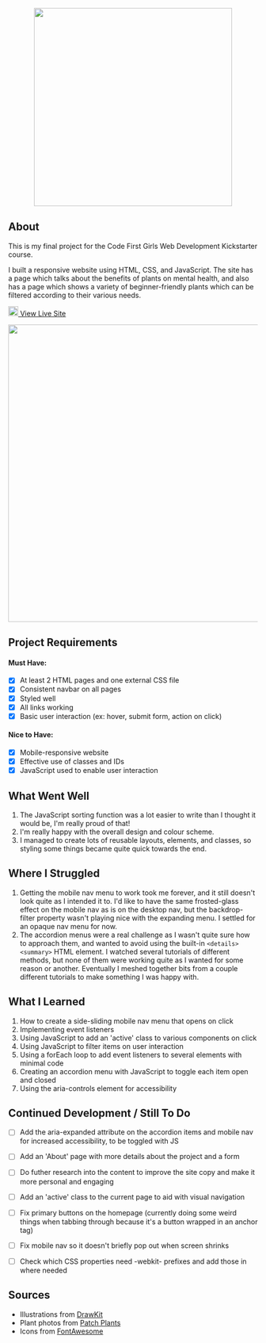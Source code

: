 <p align="center"> <img src="https://user-images.githubusercontent.com/104512014/182873126-7dd146c4-9134-439a-9af6-b057e8139831.png" width="400px"/> </p>

## About
This is my final project for the Code First Girls Web Development Kickstarter course.

I built a responsive website using HTML, CSS, and JavaScript. The site has a page which talks about the benefits of plants on mental health, and also has a page which shows a variety of beginner-friendly plants which can be filtered according to their various needs. 

<img src="https://github.com/FortAwesome/Font-Awesome/blob/6.x/svgs/solid/arrow-up-right-from-square.svg" width="20" height="20">[ View Live Site](https://emmaclarem.github.io/ok-bloomer/)

<img width=600 src=https://user-images.githubusercontent.com/104512014/184227877-83ca251b-c939-430a-8268-163e1399673d.png>




## Project Requirements 
#### Must Have:
- [x] At least 2 HTML pages and one external CSS file
- [x] Consistent navbar on all pages 
- [x] Styled well
- [x] All links working
- [x] Basic user interaction (ex: hover, submit form, action on click)
#### Nice to Have:
- [x] Mobile-responsive website
- [x] Effective use of classes and IDs
- [x] JavaScript used to enable user interaction

## What Went Well
1. The JavaScript sorting function was a lot easier to write than I thought it would be, I'm really proud of that!
2. I'm really happy with the overall design and colour scheme.
3. I managed to create lots of reusable layouts, elements, and classes, so styling some things became quite quick towards the end.

## Where I Struggled
1. Getting the mobile nav menu to work took me forever, and it still doesn't look quite as I intended it to. I'd like to have the same frosted-glass effect on the mobile nav as is on the desktop nav, but the backdrop-filter property wasn't playing nice with the expanding menu. I settled for an opaque nav menu for now.
2. The accordion menus were a real challenge as I wasn't quite sure how to approach them, and wanted to avoid using the built-in ```<details><summary>``` HTML element. I watched several tutorials of different methods, but none of them were working quite as I wanted for some reason or another. Eventually I meshed together bits from a couple different tutorials to make something I was happy with.

## What I Learned
1. How to create a side-sliding mobile nav menu that opens on click
2. Implementing event listeners
3. Using JavaScript to add an 'active' class to various components on click
4. Using JavaScript to filter items on user interaction
5. Using a forEach loop to add event listeners to several elements with minimal code
6. Creating an accordion menu with JavaScript to toggle each item open and closed
7. Using the aria-controls element for accessibility

## Continued Development / Still To Do
- [ ] Add the aria-expanded attribute on the accordion items and mobile nav for increased accessibility, to be toggled with JS
- [ ] Add an 'About' page with more details about the project and a form
- [ ] Do futher research into the content to improve the site copy and make it more personal and engaging
- [ ] Add an 'active' class to the current page to aid with visual navigation
- [ ] Fix primary buttons on the homepage (currently doing some weird things when tabbing through because it's a button wrapped in an anchor tag)
- [ ] Fix mobile nav so it doesn't briefly pop out when screen shrinks
- [ ] Check which CSS properties need -webkit- prefixes and add those in where needed


## Sources
- Illustrations from [DrawKit](https://drawkit.com/product/ecology-environment-illustrations)
- Plant photos from [Patch Plants](https://www.patchplants.com/gb/en/)
- Icons from [FontAwesome](https://fontawesome.com/)


